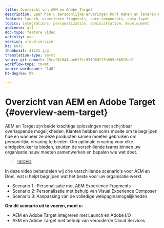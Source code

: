 ```yaml
---
title: Overzicht van AEM en Adobe Target
description: Leer hoe u persoonlijke ervaringen kunt maken en leveren met Adobe Experience Manager als Cloud Service en Adobe Target
feature: launch, experience-fragments, core-components, data-layer
topics: integrations, personalization, administration, development
audience: all
doc-type: feature video
activity: use
version: cloud-service
kt: 6043
thumbnail: 41241.jpg
translation-type: tm+mt
source-git-commit: 25ca90f641aaeb93fc9319692f3b099d6b528dd1
workflow-type: tm+mt
source-wordcount: '148'
ht-degree: 0%

---
```



# Overzicht van AEM en Adobe Target {#overview-aem-target}

AEM en Target zijn beide krachtige oplossingen met schijnbaar overlappende mogelijkheden. Klanten hebben soms moeite om te begrijpen hoe en wanneer ze deze producten samen moeten gebruiken om persoonlijke ervaring te bieden. Om optimale ervaring voor elke eindgebruiker te bieden, zouden de verschillende teams binnen uw organisatie nauw moeten samenwerken en bepalen wie wat doet.

>[!VIDEO](https://video.tv.adobe.com/v/41241?quality=12&learn=on)

In deze video behandelen wij drie verschillende scenario&#39;s voor AEM en Doel, wat u helpt begrijpen wat het beste voor uw organisatie werkt.

* Scenario 1 : Personalisatie met AEM Experience Fragments
* Scenario 2: Personalisatie met behulp van Visual Experience Composer
* Scenario 3: Aanpassing van de volledige webpaginamogelijkheden

**Om dit scenario uit te voeren, moet u:**

* AEM en Adobe Target integreren met Launch en Adobe I/O
* AEM en Adobe Target met behulp van verouderde Cloud Services